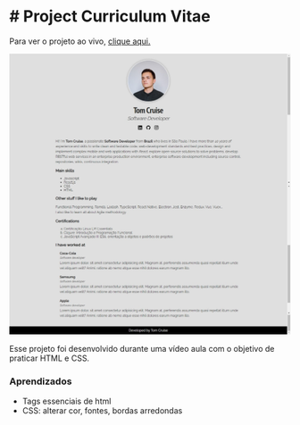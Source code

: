 # # Project Curriculum Vitae

Para ver o projeto ao vivo, [clique aqui.](https://antthonycanuto.github.io/curriculum-vitae/)

![Project Preview](https://github.com/antthonycanuto/curriculum-vitae/blob/main/media/screenshot.png?raw=true)

Esse projeto foi desenvolvido durante uma vídeo aula com o objetivo de praticar HTML e CSS.

### Aprendizados
- Tags essenciais de html 
- CSS: alterar cor, fontes, bordas arredondas

